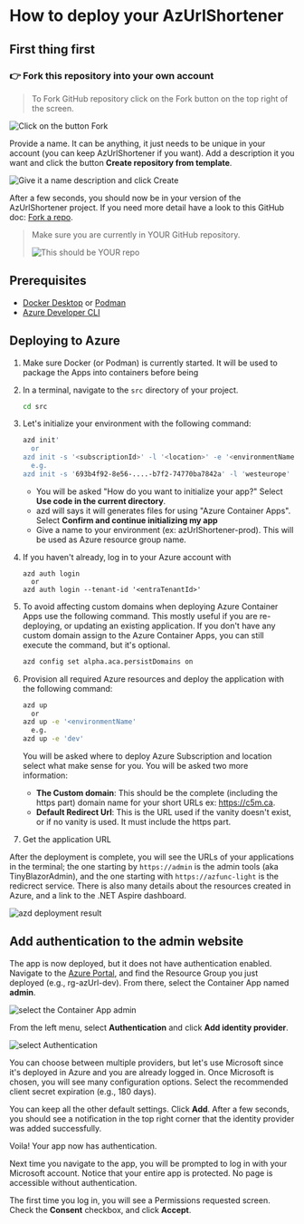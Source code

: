 # How to deploy your AzUrlShortener

## First thing first

### 👉 **Fork this repository** into your own account

> To Fork GitHub repository click on the Fork button on the top right of the screen.

![Click on the button Fork](../images/click-fork.png)

Provide a name. It can be anything, it just needs to be unique in your account (you can keep AzUrlShortener if you want). Add a description it you want and click the button **Create repository from template**. 

![Give it a name description and click Create](../images/fork-details.png)

After a few seconds, you should now be in your version of the AzUrlShortener project. If you need more detail have a look to this GitHub doc: [Fork a repo](https://docs.github.com/en/free-pro-team@latest/github/getting-started-with-github/fork-a-repo).

> Make sure you are currently in YOUR GitHub repository.
>
>![This should be YOUR repo](../images/your-account.png)


## Prerequisites

- [Docker Desktop](https://www.docker.com/products/docker-desktop/) or [Podman](https://podman.io/getting-started/installation)
- [Azure Developer CLI](https://learn.microsoft.com/en-us/azure/developer/azure-developer-cli/install-azd)


## Deploying to Azure

1. Make sure Docker (or Podman) is currently started. It will be used to package the Apps into containers before being 
1. In a terminal, navigate to the `src` directory of your project.

	```bash
	cd src
	```
1. Let's initialize your environment with the following command:

	```bash
	azd init'
      or
	azd init -s '<subscriptionId>' -l '<location>' -e '<environmentName>'
      e.g.
    azd init -s '693b4f92-8e56-....-b7f2-74770ba7842a' -l 'westeurope' -e 'dev'
	```

	- You will be asked "How do you want to initialize your app?" Select  **Use code in the current directory**.
	- azd will says it will generates files for using "Azure Container Apps". Select **Confirm and continue initializing my app**
	- Give a name to your environment (ex: azUrlShortener-prod). This will be used as Azure resource group name.
1. If you haven't already, log in to your Azure account with 

    ```
    azd auth login
      or
    azd auth login --tenant-id '<entraTenantId>'
    ```

1. To avoid affecting custom domains when deploying Azure Container Apps use the following command. This mostly useful if you are re-deploying, or updating an existing application. If you don't have any custom domain assign to the Azure Container Apps, you can still execute the command, but it's optional.
   
	```bash
	azd config set alpha.aca.persistDomains on
	```

1. Provision all required Azure resources and deploy the application with the following command:

	```bash
	azd up
      or
    azd up -e '<environmentName'
      e.g.
    azd up -e 'dev'
	```

	You will be asked where to deploy Azure Subscription and location select what make sense for you. You will be asked two more information:
	- **The Custom domain**: This should be the complete (including the https part) domain name for your short URLs ex: https://c5m.ca.
	- **Default Redirect Url**: This is the URL used if the vanity doesn't exist, or if no vanity is used. It must include the https part.

1. Get the application URL

After the deployment is complete, you will see the URLs of your applications in the terminal; the one starting by `https://admin` is the admin tools (aka TinyBlazorAdmin), and the one starting with `https://azfunc-light` is the redicrect service. There is also many details about the resources created in Azure, and a link to the .NET Aspire dashboard.

![azd deployment result](../images/deployment-result.png)

## Add authentication to the admin website

The app is now deployed, but it does not have authentication enabled. Navigate to the [Azure Portal](https://portal.azure.com/), and find the Resource Group you just deployed (e.g., rg-azUrl-dev). From there, select the Container App named **admin**.

![select the Container App admin](../images/select-admin-container-app.png)

From the left menu, select **Authentication** and click **Add identity provider**.

![select Authentication](../images/auth-and-provider.png)

You can choose between multiple providers, but let's use Microsoft since it's deployed in Azure and you are already logged in. Once Microsoft is chosen, you will see many configuration options. Select the recommended client secret expiration (e.g., 180 days).

You can keep all the other default settings. Click **Add**. After a few seconds, you should see a notification in the top right corner that the identity provider was added successfully.

Voila! Your app now has authentication.

Next time you navigate to the app, you will be prompted to log in with your Microsoft account. Notice that your entire app is protected. No page is accessible without authentication.

The first time you log in, you will see a Permissions requested screen. Check the **Consent** checkbox, and click **Accept**.
